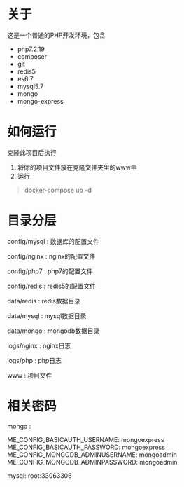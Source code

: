 # 关于

这是一个普通的PHP开发环境，包含

- php7.2.19
- composer
- git
- redis5
- es6.7
- mysql5.7
- mongo
- mongo-express


# 如何运行

克隆此项目后执行

1. 将你的项目文件放在克隆文件夹里的www中
2. 运行
> docker-compose up -d



# 目录分层

config/mysql : 数据库的配置文件

config/nginx : nginx的配置文件

config/php7  : php7的配置文件

config/redis : redis5的配置文件

data/redis : redis数据目录

data/mysql : mysql数据目录

data/mongo : mongodb数据目录

logs/nginx : nginx日志

logs/php   : php日志

www : 项目文件

# 相关密码

mongo :

ME_CONFIG_BASICAUTH_USERNAME: mongoexpress 
ME_CONFIG_BASICAUTH_PASSWORD: mongoexpress 
ME_CONFIG_MONGODB_ADMINUSERNAME: mongoadmin 
ME_CONFIG_MONGODB_ADMINPASSWORD: mongoadmin

mysql:
 root:33063306

